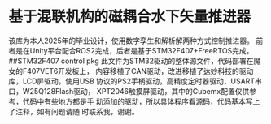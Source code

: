# 基于混联机构的磁耦合水下矢量推进器
该库为本人2025年的毕业设计，使用数字孪生和解析解两种方式控制推进器。
前者是在Unity平台配合ROS2完成，后者是基于STM32F407+FreeRTOS完成。
##STM32F407 control pkg
此文件为STM32驱动的整体源文件，代码部署在魔女的F407VET6开发板上，
内容移植了CAN驱动，改进移植了达妙科技的驱动库，LCD屏驱动，使用USB
协议的PS2手柄驱动，高精度定时器驱动，USART串口，W25Q128Flash驱动，
XPT2046触摸屏驱动，其中的Cubemx配置仅供参考，代码中有些地方都是手
动添加的驱动，所以具体程序看源码，代码基本写上了注释，如有问题请随
时联系我，谢谢。
